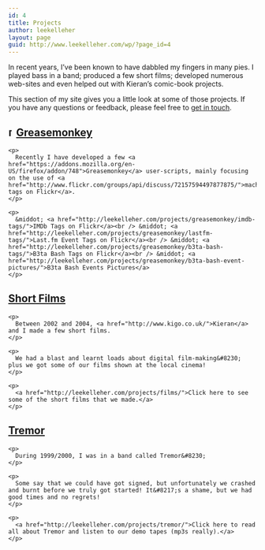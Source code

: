 ```yaml
---
id: 4
title: Projects
author: leekelleher
layout: page
guid: http://www.leekelleher.com/wp/?page_id=4
---
```

In recent years, I&#8217;ve been known to have dabbled my fingers in many pies. I played bass in a band; produced a few short films; developed numerous web-sites and even helped out with Kieran&#8217;s comic-book projects.

This section of my site gives you a little look at some of those projects. If you have any questions or feedback, please feel free to [get in touch](http://leekelleher.com/contact/).

<div class="items">
  <div class="item">
    <h2>
      <img src="http://youngpup.net/z_dropbox/greasespot_favicon.ico" alt="[favicon]" title="favicon" height="16" width="16" /><a href="http://leekelleher.com/projects/greasemonkey/">Greasemonkey</a>
    </h2>
    
    <p>
      Recently I have developed a few <a href="https://addons.mozilla.org/en-US/firefox/addon/748">Greasemonkey</a> user-scripts, mainly focusing on the use of <a href="http://www.flickr.com/groups/api/discuss/72157594497877875/">machine-tags on Flickr</a>.
    </p>
    
    <p>
      &middot; <a href="http://leekelleher.com/projects/greasemonkey/imdb-tags/">IMDb Tags on Flickr</a><br /> &middot; <a href="http://leekelleher.com/projects/greasemonkey/lastfm-tags/">Last.fm Event Tags on Flickr</a><br /> &middot; <a href="http://leekelleher.com/projects/greasemonkey/b3ta-bash-tags/">B3ta Bash Tags on Flickr</a><br /> &middot; <a href="http://leekelleher.com/projects/greasemonkey/b3ta-bash-event-pictures/">B3ta Bash Events Pictures</a>
    </p>
  </div>
  
  <div class="item">
    <h2>
      <a href="http://leekelleher.com/projects/films/">Short Films</a>
    </h2>
    
    <p>
      Between 2002 and 2004, <a href="http://www.kigo.co.uk/">Kieran</a> and I made a few short films.
    </p>
    
    <p>
      We had a blast and learnt loads about digital film-making&#8230; plus we got some of our films shown at the local cinema!
    </p>
    
    <p>
      <a href="http://leekelleher.com/projects/films/">Click here to see some of the short films that we made.</a>
    </p>
  </div>
  
  <div class="item">
    <h2>
      <a href="http://leekelleher.com/projects/tremor/">Tremor</a>
    </h2>
    
    <p>
      During 1999/2000, I was in a band called Tremor&#8230;
    </p>
    
    <p>
      Some say that we could have got signed, but unfortunately we crashed and burnt before we truly got started! It&#8217;s a shame, but we had good times and no regrets!
    </p>
    
    <p>
      <a href="http://leekelleher.com/projects/tremor/">Click here to read all about Tremor and listen to our demo tapes (mp3s really).</a>
    </p>
  </div>
</div>